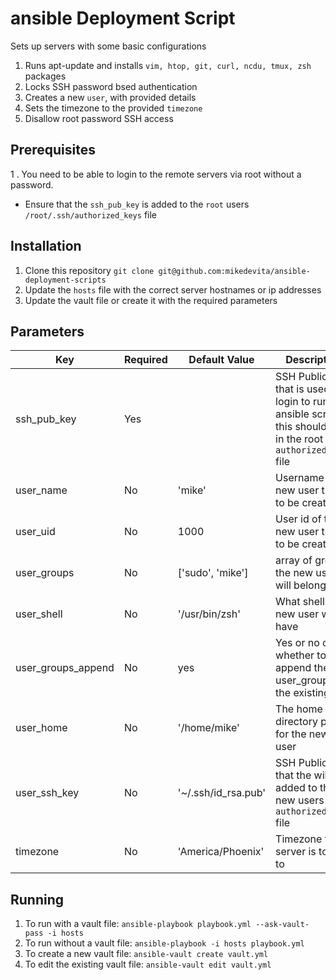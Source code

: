 # ansible Deployment Script
Sets up servers with some basic configurations

1. Runs apt-update and installs `vim, htop, git, curl, ncdu, tmux, zsh` packages
1. Locks SSH password bsed authentication
1. Creates a new `user`, with provided details
1. Sets the timezone to the provided `timezone`
1. Disallow root password SSH access

## Prerequisites
1 . You need to be able to login to the remote servers via root without a password.

* Ensure that the `ssh_pub_key` is added to the `root` users `/root/.ssh/authorized_keys` file

## Installation

1. Clone this repository `git clone git@github.com:mikedevita/ansible-deployment-scripts`
2. Update the `hosts` file with the correct server hostnames or ip addresses
3. Update the vault file or create it with the required parameters

## Parameters

| Key | Required | Default Value | Description |
|---|---|---|--|
| ssh_pub_key | Yes |  | SSH Public Key that is used to login to run the ansible scripts, this should be in the root users `authorized_keys` file
| user_name | No | 'mike' | Username of new user thats to be created |
| user_uid | No | 1000 | User id of the new user thats to be created | 
| user_groups | No | ['sudo', 'mike'] | array of groups the new user will belong to
| user_shell | No | '/usr/bin/zsh' | What shell the new user will have
| user_groups_append | No | yes | Yes or no on whether to append the user_groups to the existing
| user_home | No | '/home/mike' | The home directory path for the new user
| user_ssh_key | No | '~/.ssh/id_rsa.pub' | SSH Public key that the will be added to the new users `authorized_keys` file
| timezone | No | 'America/Phoenix' | Timezone the server is to set to


## Running
1. To run with a vault file: `ansible-playbook playbook.yml --ask-vault-pass -i hosts`
1. To run without a vault file: `ansible-playbook -i hosts playbook.yml`
1. To create a new vault file: `ansible-vault create vault.yml`
1. To edit the existing vault file: `ansible-vault edit vault.yml`